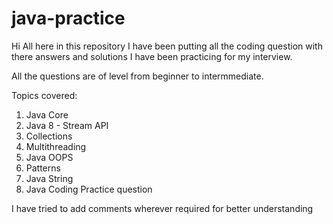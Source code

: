 # java-practice


Hi All here in this repository I have been putting all the coding question with there answers and solutions I have been practicing for my interview.

All the questions are of level from beginner to intermmediate.

Topics covered:

1. Java Core
2. Java 8 -  Stream API
3. Collections
4. Multithreading
5. Java OOPS
6. Patterns 
7. Java String
8. Java Coding Practice question

I have tried to add comments wherever required for better understanding
